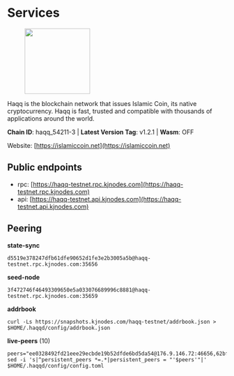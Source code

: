 # Services

<figure><img src="https://raw.githubusercontent.com/kj89/testnet_manuals/main/pingpub/logos/haqq.png" width="150" alt=""><figcaption></figcaption></figure>

Haqq is the blockchain network that issues Islamic Coin,  its native cryptocurrency. Haqq is fast, trusted and  compatible with thousands of applications around the world.

**Chain ID**: haqq_54211-3 | **Latest Version Tag**: v1.2.1 | **Wasm**: OFF

Website: [https://islamiccoin.net](https://islamiccoin.net)


## Public endpoints

* rpc: [https://haqq-testnet.rpc.kjnodes.com](https://haqq-testnet.rpc.kjnodes.com)
* api: [https://haqq-testnet.api.kjnodes.com](https://haqq-testnet.api.kjnodes.com)

## Peering

**state-sync**

```
d5519e378247dfb61dfe90652d1fe3e2b3005a5b@haqq-testnet.rpc.kjnodes.com:35656
```

**seed-node**

```
3f472746f46493309650e5a033076689996c8881@haqq-testnet.rpc.kjnodes.com:35659
```

**addrbook**
```
curl -Ls https://snapshots.kjnodes.com/haqq-testnet/addrbook.json > $HOME/.haqqd/config/addrbook.json
```

**live-peers** (10)
```
peers="ee0328492fd21eee29ecbde19b52dfde6bd5da54@176.9.146.72:46656,62bf004201a90ce00df6f69390378c3d90f6dd7e@34.90.129.213:26656,2d13d679b64e1a574904a140f72815644ec71131@65.21.133.125:30656,fed6ab9973f224f3b2334fd48fa835512d6311da@185.244.183.200:26656,5f0492553fc69a7db26e8f2b9ffe6cfd21b715f3@95.216.72.28:26656,d5519e378247dfb61dfe90652d1fe3e2b3005a5b@65.109.68.190:35656,ba56c564a5430632e59e2b08fc348735bc56b32f@154.12.232.140:26656,d648d598c34e0e58ec759aa399fe4534021e8401@109.205.180.81:26656,adce9d7f72360f6d66c4248b8db8de151b877130@167.235.132.152:26656,35e1bf6fda8a37c9c4872527a30b1fe26b0a155f@45.13.59.201:26656"
sed -i 's|^persistent_peers *=.*|persistent_peers = "'$peers'"|' $HOME/.haqqd/config/config.toml
```
